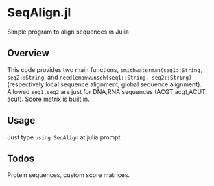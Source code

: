 SeqAlign.jl
===========

Simple program to align sequences in Julia


Overview
--------

This code provides two main functions, `smithwaterman(seq1::String,
seq2::String`, and `needlemanwunsch(seq1::String, seq2::String)`
(respectively local sequence alignment, global sequence alignment).
Allowed `seq1,seq2` are just for DNA,RNA sequences (ACGT,acgt,ACUT,
acut). Score matrix is built in.


Usage
-----

Just type `using SeqAlign` at julia prompt


Todos
-----

Protein sequences, custom score matrices.
 
